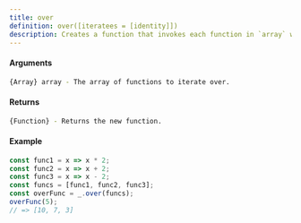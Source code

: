 ```yaml
---
title: over
definition: over([iteratees = [identity]])
description: Creates a function that invokes each function in `array` with the arguments it receives and returns an array of the results.
---
```



#### Arguments


```bash
{Array} array - The array of functions to iterate over.
```


#### Returns


```bash
{Function} - Returns the new function.
```


#### Example


```ts
const func1 = x => x * 2;
const func2 = x => x + 2;
const func3 = x => x - 2;
const funcs = [func1, func2, func3];
const overFunc = _.over(funcs);
overFunc(5);
// => [10, 7, 3]
```